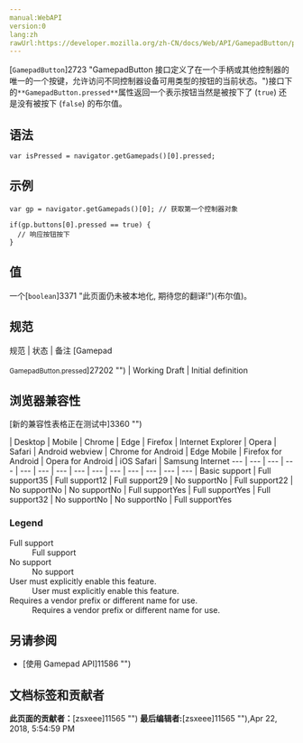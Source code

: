 ```yaml
---
manual:WebAPI
version:0
lang:zh
rawUrl:https://developer.mozilla.org/zh-CN/docs/Web/API/GamepadButton/pressed
---
```






[`GamepadButton`]2723 "GamepadButton 接口定义了在一个手柄或其他控制器的唯一的一个按键，允许访问不同控制器设备可用类型的按钮的当前状态。")接口下的`**GamepadButton.pressed**`属性返回一个表示按钮当然是被按下了 (`true`) 还是没有被按下 (`false`) 的布尔值。


## 语法<a name="语法"></a>

```
var isPressed = navigator.getGamepads()[0].pressed;

```

## 示例<a name="示例"></a>

```
var gp = navigator.getGamepads()[0]; // 获取第一个控制器对象

if(gp.buttons[0].pressed == true) {
  // 响应按钮按下
}
```

## 值<a name="值"></a>


一个[`boolean`]3371 "此页面仍未被本地化, 期待您的翻译!")(布尔值)。


## 规范<a name="规范"></a>

规范 | 状态 | 备注 
[Gamepad<br></br><small>GamepadButton.pressed</small>]27202 "") | Working Draft | Initial definition 


## 浏览器兼容性<a name="浏览器兼容性"></a>
[新的兼容性表格正在测试中<i></i>]3360 "")

 | <abbr>Desktop<i></i></abbr> | <abbr>Mobile<i></i></abbr> 
 | <abbr>Chrome<i></i></abbr> | <abbr>Edge<i></i></abbr> | <abbr>Firefox<i></i></abbr> | <abbr>Internet Explorer<i></i></abbr> | <abbr>Opera<i></i></abbr> | <abbr>Safari<i></i></abbr> | <abbr>Android webview<i></i></abbr> | <abbr>Chrome for Android<i></i></abbr> | <abbr>Edge Mobile<i></i></abbr> | <abbr>Firefox for Android<i></i></abbr> | <abbr>Opera for Android<i></i></abbr> | <abbr>iOS Safari<i></i></abbr> | <abbr>Samsung Internet<i></i></abbr> 
 ---  |  ---  |  ---  |  ---  |  ---  |  ---  |  ---  |  ---  |  ---  |  ---  |  ---  |  ---  |  ---  |  ---  | 
Basic support | <abbr>Full support</abbr>35 | <abbr>Full support</abbr>12 | <abbr>Full support</abbr>29 | <abbr>No support</abbr>No | <abbr>Full support</abbr>22 | <abbr>No support</abbr>No | <abbr>No support</abbr>No | <abbr>Full support</abbr>Yes | <abbr>Full support</abbr>Yes | <abbr>Full support</abbr>32 | <abbr>No support</abbr>No | <abbr>No support</abbr>No | <abbr>Full support</abbr>Yes 


### Legend<a name="Legend"></a>
<dl><dt id=''><abbr>Full support</abbr></dt><dd>Full support</dd><dt id=''><abbr>No support</abbr></dt><dd>No support</dd><dt id=''><abbr>User must explicitly enable this feature.<i></i></abbr></dt><dd>User must explicitly enable this feature.</dd><dt id=''><abbr>Requires a vendor prefix or different name for use.<i></i></abbr></dt><dd>Requires a vendor prefix or different name for use.</dd></dl>

## 另请参阅<a name="另请参阅"></a>

* [使用 Gamepad API]11586 "")



## 文档标签和贡献者
**此页面的贡献者：**[zsxeee]11565 "")
**最后编辑者:**[zsxeee]11565 ""),<time>Apr 22, 2018, 5:54:59 PM</time>


